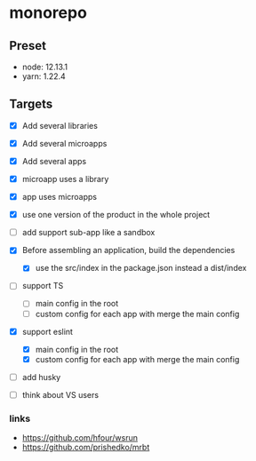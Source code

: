 monorepo
=

## Preset
- node: 12.13.1
- yarn: 1.22.4

## Targets
- [x] Add several libraries
- [x] Add several microapps
- [x] Add several apps

- [x] microapp uses a library
- [x] app uses microapps

- [x] use one version of the product in the whole project

- [ ] add support sub-app like a sandbox

- [x] Before assembling an application, build the dependencies
  - [x] use the src/index in the package.json instead a dist/index


- [ ] support TS
  - [ ] main config in the root
  - [ ] custom config for each app with merge the main config

- [x] support eslint
  - [x] main config in the root
  - [x] custom config for each app with merge the main config

- [ ] add husky

- [ ] think about VS users

### links
- https://github.com/hfour/wsrun
- https://github.com/prishedko/mrbt
